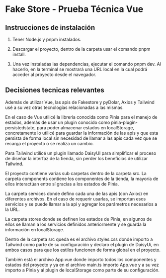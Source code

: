 # Fake Store - Prueba Técnica Vue

## Instrucciones de instalación

1. Tener Node.js y pnpm instalados.

2. Descargar el proyecto, dentro de la carpeta usar el comando pnpm install.

3. Una vez instaladas las dependencias, ejecutar el comando pnpm dev. Al hacerlo, en la terminal se mostrará una URL local en la cual podrá acceder al proyecto desde el navegador.

## Decisiones tecnicas relevantes

Además de utilizar Vue, las apis de Fakestore y pyDolar, Axios y Tailwind usé a su vez otras tecnologías relacionadas a las mismas.

En el caso de Vue utilicé la librería conocida como Pinia para el manejo de estados, además de usar un plugin conocido como pinia-plugin-persistedstate, para poder almacenar estados en 
localStorage, concretamente lo utilicé para guardar la información de las apis y que esta persista de forma local sin necesidad de llamar a las apis cada vez que se recarga el proyecto o 
se realiza un cambio.

Para Tailwind utilicé un plugin llamado DaisyUI para simplificar el proceso de diseñar la interfaz de la tienda, sin perder los beneficios de utilizar Tailwind.

El proyecto contiene varias sub carpetas dentro de la carpeta src. La carpeta components contiene los componentes de la tienda, la mayoría de ellos interactúan entre sí gracias a 
los estados de Pinia.

La carpeta services donde defino cada una de las apis (con Axios) en diferentes archivos. En el caso de requerir usarlas, se importan esos servicios y se puede llamar a la api y 
agregar los parámetros necesarios a la URL.

La carpeta stores donde se definen los estados de Pinia, en algunos de ellos se llaman a los servicios definidos anteriormente y se guarda la información en localStorage.

Dentro de la carpeta src queda es el archivo styles.css donde importo a Tailwind como parte de su configuración y declaro el plugin de DaisyUi, en ambos casos para que los estilos 
funcionen de forma global en el proyecto.

También está el archivo App.vue donde importo todos los componentes y estados del proyecto y ya en el archivo main.ts importo App.vue y a su vez importo a Pinia y al plugin de 
localStorage como parte de su configuración.
